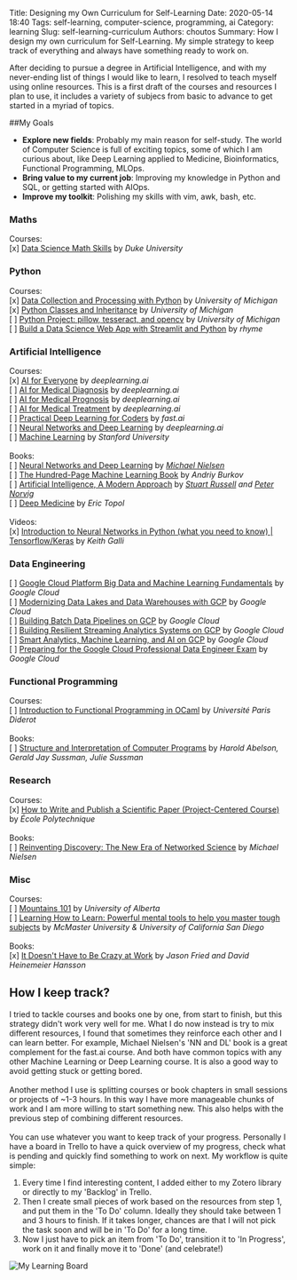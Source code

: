 Title: Designing my Own Curriculum for Self-Learning
Date: 2020-05-14 18:40
Tags: self-learning, computer-science, programming, ai
Category: learning
Slug: self-learning-curriculum
Authors: choutos
Summary: How I design my own curriculum for Self-Learning. My simple strategy to keep track of everything and always have something ready to work on.


After deciding to pursue a degree in Artificial Intelligence, and with my never-ending list of things I would like to learn, I resolved to teach myself using online resources. This is a first draft of the courses and resources I plan to use, it includes a variety of subjecs from basic to advance to get started in a myriad of topics.


##My Goals

* __Explore new fields__: Probably my main reason for self-study. The world of Computer Science is full of exciting topics, some of which I am curious about, like Deep Learning applied to Medicine, Bioinformatics, Functional Programming, MLOps. 
* __Bring value to my current job__: Improving my knowledge in Python and SQL, or getting started with AIOps.
* __Improve my toolkit__: Polishing my skills with vim, awk, bash, etc.


### Maths
Courses:<br/>
[x] [Data Science Math Skills](https://www.coursera.org/learn/datasciencemathskills) by _Duke University_  
  
### Python
Courses:<br/>
[x] [Data Collection and Processing with Python](https://www.coursera.org/learn/data-collection-processing-python?specialization=python-3-programming) by _University of Michigan_<br/>
[x] [Python Classes and Inheritance](https://www.coursera.org/learn/python-classes-inheritance?specialization=python-3-programming) by _University of Michigan_<br/>
[ ] [Python Project: pillow, tesseract, and opencv](https://www.coursera.org/learn/python-project) by _University of Michigan_<br/>
[ ] [Build a Data Science Web App with Streamlit and Python](https://www.coursera.org/projects/data-science-streamlit-python) by _rhyme_<br/>
  
### Artificial Intelligence
Courses:<br/>
[x] [AI for Everyone](https://www.coursera.org/learn/ai-for-everyone/home/welcome) by _deeplearning.ai_<br/>
[ ] [AI for Medical Diagnosis](https://www.coursera.org/learn/ai-for-medical-diagnosis) by _deeplearning.ai_<br/>
[ ] [AI for Medical Prognosis](https://www.coursera.org/learn/ai-for-medical-prognosis) by _deeplearning.ai_<br/>
[ ] [AI for Medical Treatment](https://www.coursera.org/learn/ai-for-medical-treatment) by _deeplearning.ai_<br/>
[ ] [Practical Deep Learning for Coders](https://course.fast.ai/) by _fast.ai_  
[ ] [Neural Networks and Deep Learning](https://www.coursera.org/learn/neural-networks-deep-learning) by _deeplearning.ai_<br/>
[ ] [Machine Learning](https://www.coursera.org/learn/machine-learning/) by _Stanford University_<br/>
<br/>Books:<br/>
[ ] [Neural Networks and Deep Learning](http://neuralnetworksanddeeplearning.com/index.html) by _[Michael Nielsen](http://michaelnielsen.org/)_<br/>
[ ] [The Hundred-Page Machine Learning Book](themlbook.com/wiki) by _Andriy Burkov_  
[ ] [Artificial Intelligence, A Modern Approach](http://aima.cs.berkeley.edu/) by _[Stuart Russell](http://www.cs.berkeley.edu/~russell) and [Peter Norvig](http://www.norvig.com/)_<br/>
[ ] [Deep Medicine](https://drerictopol.com/portfolio/deep-medicine/) by _Eric Topol_<br/>
<br/>Videos:<br/>
[x] [Introduction to Neural Networks in Python (what you need to know) | Tensorflow/Keras](https://www.youtube.com/watch?v=aBIGJeHRZLQ) by _Keith Galli_<br/>

### Data Engineering
[ ] [Google Cloud Platform Big Data and Machine Learning Fundamentals](https://www.coursera.org/learn/gcp-big-data-ml-fundamentals?specialization=gcp-data-engineering) by _Google Cloud_<br/>
[ ] [Modernizing Data Lakes and Data Warehouses with GCP](https://www.coursera.org/learn/data-lakes-data-warehouses-gcp?specialization=gcp-data-engineering) by _Google Cloud_<br/>
[ ] [Building Batch Data Pipelines on GCP](https://www.coursera.org/learn/batch-data-pipelines-gcp?specialization=gcp-data-engineering) by _Google Cloud_<br/>
[ ] [Building Resilient Streaming Analytics Systems on GCP](https://www.coursera.org/learn/streaming-analytics-systems-gcp?specialization=gcp-data-engineering) by _Google Cloud_<br/>
[ ] [Smart Analytics, Machine Learning, and AI on GCP](https://www.coursera.org/learn/smart-analytics-machine-learning-ai-gcp) by _Google Cloud_<br/>
[ ] [Preparing for the Google Cloud Professional Data Engineer Exam](https://www.coursera.org/learn/preparing-cloud-professional-data-engineer-exam) by _Google Cloud_<br/>
  
### Functional Programming
Courses:<br/>
[ ] [Introduction to Functional Programming in OCaml](https://www.fun-mooc.fr/courses/course-v1:parisdiderot+56002+session04/about) by _Université Paris Diderot_<br/>
<br/>Books:<br/>
[ ] [Structure and Interpretation of Computer Programs](https://mitpress.mit.edu/sites/default/files/sicp/full-text/book/book.html) by _Harold Abelson, Gerald Jay Sussman, Julie Sussman_<br/>

### Research
Courses:<br/>
[x] [How to Write and Publish a Scientific Paper (Project-Centered Course)](https://www.coursera.org/learn/how-to-write-a-scientific-paper) by _École Polytechnique_<br/>
<br/>Books:<br/>
[ ] [Reinventing Discovery: The New Era of Networked Science](https://www.goodreads.com/book/show/11667578-reinventing-discovery) by _Michael Nielsen_<br/>

### Misc
Courses:<br/>
[ ] [Mountains 101](https://www.coursera.org/learn/mountains-101) by _University of Alberta_<br/>
[ ] [Learning How to Learn: Powerful mental tools to help you master tough subjects](https://www.coursera.org/learn/learning-how-to-learn) by _McMaster University & University of California San Diego_<br/>
<br/>Books:<br/>
[x] [It Doesn't Have to Be Crazy at Work](https://basecamp.com/books/calm) by _Jason Fried and David Heinemeier Hansson_<br/>


## How I keep track?
I tried to tackle courses and books one by one, from start to finish, but this strategy didn't work very well for me. What I do now instead is try to mix different resources, I found that sometimes they reinforce each other and I can learn better. For example, Michael Nielsen's 'NN and DL' book is a great complement for the fast.ai course. And both have common topics with any other Machine Learning or Deep Learning course. It is also a good way to avoid getting stuck or getting bored.<br/><br/>
Another method I use is splitting courses or book chapters in small sessions or projects of ~1-3 hours. In this way I have more manageable chunks of work and I am more willing to start something new. This also helps with the previous step of combining different resources.<br/><br/>
You can use whatever you want to keep track of your progress. Personally I have a board in Trello to have a quick overview of my progress, check what is pending and quickly find something to work on next. My workflow is quite simple:

1. Every time I find interesting content, I added either to my Zotero library or directly to my 'Backlog' in Trello.
2. Then I create small pieces of work based on the resources from step 1, and put them in the 'To Do' column. Ideally they should take between 1 and 3 hours to finish. If it takes longer, chances are that I will not pick the task soon and will be in 'To Do' for a long time.
3. Now I just have to pick an item from 'To Do', transition it to 'In Progress', work on it and finally move it to 'Done' (and celebrate!)

![My Learning Board]({static}/images/trello_capture001.png)
